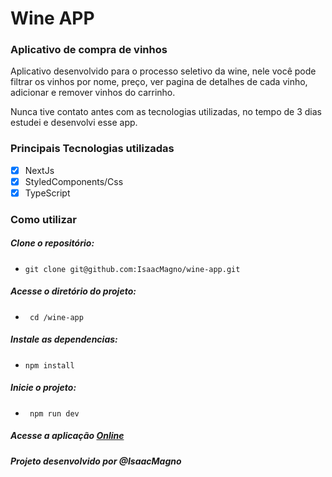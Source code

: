 # Wine APP

### Aplicativo de compra de vinhos

Aplicativo desenvolvido para o processo seletivo da wine, nele você pode filtrar os vinhos por nome, preço, ver pagina de detalhes de cada vinho, adicionar e remover vinhos do carrinho.

Nunca tive contato antes com as tecnologias utilizadas, no tempo de 3 dias estudei e desenvolvi esse app.

### Principais Tecnologias utilizadas

- [x] NextJs
- [x] StyledComponents/Css
- [x] TypeScript

### Como utilizar

##### Clone o repositório:
- ```git clone git@github.com:IsaacMagno/wine-app.git ```

##### Acesse o diretório do projeto:
- ``` cd /wine-app```

##### Instale as dependencias:
- ```npm install```

##### Inicie o projeto:

- ``` npm run dev```

##### Acesse a aplicação <a href="https://wine-shopping-app.herokuapp.com/">Online</a>

##### Projeto desenvolvido por @IsaacMagno
